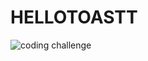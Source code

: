 # HELLOTOASTT
![coding challenge](https://user-images.githubusercontent.com/50660072/111117944-48513b00-8590-11eb-9a72-5a9bde2f8ce9.png)
